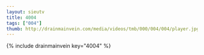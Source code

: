 ```yaml
--- 
layout: sieutv
title: 4004
tags: ["004"]
thumb: http://drainmainvein.com/media/videos/tmb/000/004/004/player.jpg
---
```

{% include drainmainvein key="4004" %} 
